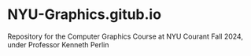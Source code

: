 # NYU-Graphics.gitub.io
Repository for the Computer Graphics Course at NYU Courant Fall 2024, under Professor Kenneth Perlin
